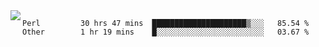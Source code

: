 

<a href="https://github.com/anuraghazra/github-readme-stats">
  <img align="left" src="https://github-readme-stats.vercel.app/api?username=kfly8&count_private=true&show_icons=true&theme=calm" />
</a>


<!--START_SECTION:waka-->

```text
Perl         30 hrs 47 mins  █████████████████████▒░░░   85.54 %
Other        1 hr 19 mins    █░░░░░░░░░░░░░░░░░░░░░░░░   03.67 %
```

<!--END_SECTION:waka-->
